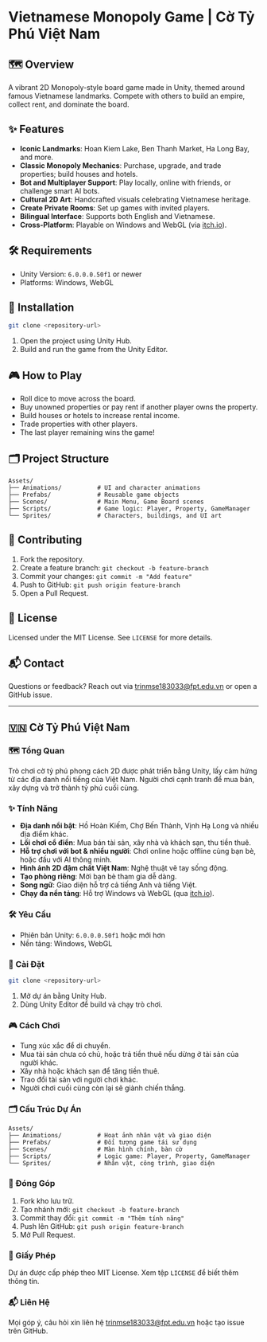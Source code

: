 
# Vietnamese Monopoly Game | Cờ Tỷ Phú Việt Nam

## 🗺️ Overview

A vibrant 2D Monopoly-style board game made in Unity, themed around famous Vietnamese landmarks. Compete with others to build an empire, collect rent, and dominate the board.

## ✨ Features

- **Iconic Landmarks**: Hoan Kiem Lake, Ben Thanh Market, Ha Long Bay, and more.
- **Classic Monopoly Mechanics**: Purchase, upgrade, and trade properties; build houses and hotels.
- **Bot and Multiplayer Support**: Play locally, online with friends, or challenge smart AI bots.
- **Cultural 2D Art**: Handcrafted visuals celebrating Vietnamese heritage.
- **Create Private Rooms**: Set up games with invited players.
- **Bilingual Interface**: Supports both English and Vietnamese.
- **Cross-Platform**: Playable on Windows and WebGL (via [itch.io](https://itch.io)).

## 🛠 Requirements

- Unity Version: `6.0.0.0.50f1` or newer
- Platforms: Windows, WebGL

## 🚀 Installation

```bash
git clone <repository-url>
```

1. Open the project using Unity Hub.
2. Build and run the game from the Unity Editor.

## 🎮 How to Play

- Roll dice to move across the board.
- Buy unowned properties or pay rent if another player owns the property.
- Build houses or hotels to increase rental income.
- Trade properties with other players.
- The last player remaining wins the game!

## 🗂 Project Structure

```
Assets/
├── Animations/          # UI and character animations
├── Prefabs/             # Reusable game objects
├── Scenes/              # Main Menu, Game Board scenes
├── Scripts/             # Game logic: Player, Property, GameManager
└── Sprites/             # Characters, buildings, and UI art
```

## 🤝 Contributing

1. Fork the repository.
2. Create a feature branch: `git checkout -b feature-branch`
3. Commit your changes: `git commit -m "Add feature"`
4. Push to GitHub: `git push origin feature-branch`
5. Open a Pull Request.

## 📄 License

Licensed under the MIT License. See `LICENSE` for more details.

## 📬 Contact

Questions or feedback? Reach out via [trinmse183033@fpt.edu.vn](mailto:trinmse183033@fpt.edu.vn) or open a GitHub issue.

---

## 🇻🇳 Cờ Tỷ Phú Việt Nam

### 🗺️ Tổng Quan

Trò chơi cờ tỷ phú phong cách 2D được phát triển bằng Unity, lấy cảm hứng từ các địa danh nổi tiếng của Việt Nam. Người chơi cạnh tranh để mua bán, xây dựng và trở thành tỷ phú cuối cùng.

### ✨ Tính Năng

- **Địa danh nổi bật**: Hồ Hoàn Kiếm, Chợ Bến Thành, Vịnh Hạ Long và nhiều địa điểm khác.
- **Lối chơi cổ điển**: Mua bán tài sản, xây nhà và khách sạn, thu tiền thuê.
- **Hỗ trợ chơi với bot & nhiều người**: Chơi online hoặc offline cùng bạn bè, hoặc đấu với AI thông minh.
- **Hình ảnh 2D đậm chất Việt Nam**: Nghệ thuật vẽ tay sống động.
- **Tạo phòng riêng**: Mời bạn bè tham gia dễ dàng.
- **Song ngữ**: Giao diện hỗ trợ cả tiếng Anh và tiếng Việt.
- **Chạy đa nền tảng**: Hỗ trợ Windows và WebGL (qua [itch.io](https://itch.io)).

### 🛠 Yêu Cầu

- Phiên bản Unity: `6.0.0.0.50f1` hoặc mới hơn
- Nền tảng: Windows, WebGL

### 🚀 Cài Đặt

```bash
git clone <repository-url>
```

1. Mở dự án bằng Unity Hub.
2. Dùng Unity Editor để build và chạy trò chơi.

### 🎮 Cách Chơi

- Tung xúc xắc để di chuyển.
- Mua tài sản chưa có chủ, hoặc trả tiền thuê nếu dừng ở tài sản của người khác.
- Xây nhà hoặc khách sạn để tăng tiền thuê.
- Trao đổi tài sản với người chơi khác.
- Người chơi cuối cùng còn lại sẽ giành chiến thắng.

### 🗂 Cấu Trúc Dự Án

```
Assets/
├── Animations/          # Hoạt ảnh nhân vật và giao diện
├── Prefabs/             # Đối tượng game tái sử dụng
├── Scenes/              # Màn hình chính, bàn cờ
├── Scripts/             # Logic game: Player, Property, GameManager
└── Sprites/             # Nhân vật, công trình, giao diện
```

### 🤝 Đóng Góp

1. Fork kho lưu trữ.
2. Tạo nhánh mới: `git checkout -b feature-branch`
3. Commit thay đổi: `git commit -m "Thêm tính năng"`
4. Push lên GitHub: `git push origin feature-branch`
5. Mở Pull Request.

### 📄 Giấy Phép

Dự án được cấp phép theo MIT License. Xem tệp `LICENSE` để biết thêm thông tin.

### 📬 Liên Hệ

Mọi góp ý, câu hỏi xin liên hệ [trinmse183033@fpt.edu.vn](mailto:trinmse183033@fpt.edu.vn) hoặc tạo issue trên GitHub.

